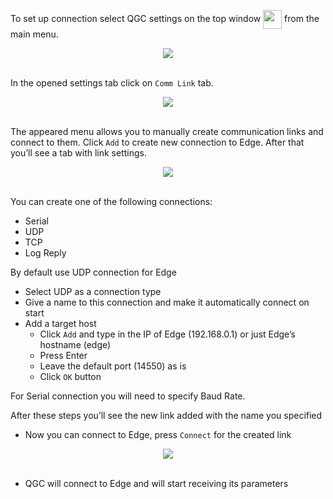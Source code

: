 To set up connection select QGC settings on the top window <span style="text-align: center;"><img src="../../img/quickstart/qgc_settings_button.png" style="width: 30px; vertical-align:middle"></span> from the main menu.

<div style="text-align: center;"><img src="../../img/quickstart/qgc_main_window_settings_selected.png"></div><br>

In the opened settings tab click on `Comm Link` tab.

<div style="text-align: center;"><img src="../../img/quickstart/qgc_comm_links_selected.png"></div><br>

The appeared menu allows you to manually create communication links and connect to them. Click `Add` to create new connection to Edge. After that you’ll see a tab with link settings.

<div style="text-align: center;"><img src="../../img/qgc/create_new_link.png"></div><br>

You can create one of the following connections:

* Serial
* UDP
* TCP
* Log Reply

By default use UDP connection for Edge

* Select UDP as a connection type
* Give a name to this connection and make it automatically connect on start
* Add a target host
    * Click `Add` and type in the IP of Edge (192.168.0.1) or just Edge’s hostname (edge)
    * Press Enter
    * Leave the default port (14550) as is
    * Click `OK` button

For Serial connection you will need to specify Baud Rate.

After these steps you’ll see the new link added with the name you specified

* Now you can connect to Edge, press `Connect` for the created link

<div style="text-align: center;"><img src="../../img/quickstart/qgc_comm_links_connect_selected.png"></div><br>

* QGC will connect to Edge and will start receiving its parameters
